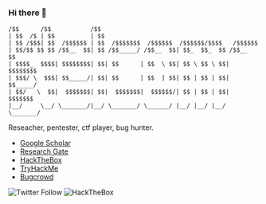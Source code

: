 ### Hi there 👋
```
/$$      /$$           /$$                                            
| $$  /$ | $$          | $$                                            
| $$ /$$$| $$  /$$$$$$ | $$  /$$$$$$$  /$$$$$$  /$$$$$$/$$$$   /$$$$$$ 
| $$/$$ $$ $$ /$$__  $$| $$ /$$_____/ /$$__  $$| $$_  $$_  $$ /$$__  $$
| $$$$_  $$$$| $$$$$$$$| $$| $$      | $$  \ $$| $$ \ $$ \ $$| $$$$$$$$
| $$$/ \  $$$| $$_____/| $$| $$      | $$  | $$| $$ | $$ | $$| $$_____/
| $$/   \  $$|  $$$$$$$| $$|  $$$$$$$|  $$$$$$/| $$ | $$ | $$|  $$$$$$$
|__/     \__/ \_______/|__/ \_______/ \______/ |__/ |__/ |__/ \_______/
``` 
Reseacher, pentester, ctf player, bug hunter.
- [Google Scholar](https://scholar.google.com.tw/citations?user=XMuXhkAAAAAJ&hl=en)
- [Research Gate](https://www.researchgate.net/profile/Tri_Septian)
- [HackTheBox](https://www.hackthebox.eu/profile/183432)
- [TryHackMe](https://tryhackme.com/p/twsterlab)
- [Bugcrowd](https://bugcrowd.com/twseptian)

![Twitter Follow](https://img.shields.io/twitter/follow/twseptian_?label=follow%20%40twseptian_&style=flat-square)
![HackTheBox](https://img.shields.io/badge/hackthebox-twseptian-green)
<!--
**twseptian/twseptian** is a ✨ _special_ ✨ repository because its `README.md` (this file) appears on your GitHub profile.

Here are some ideas to get you started:

- 🔭 I’m currently working on ...
- 🌱 I’m currently learning ...
- 👯 I’m looking to collaborate on ...
- 🤔 I’m looking for help with ...
- 💬 Ask me about ...
- 📫 How to reach me: ...
- 😄 Pronouns: ...
- ⚡ Fun fact: ...
-->
